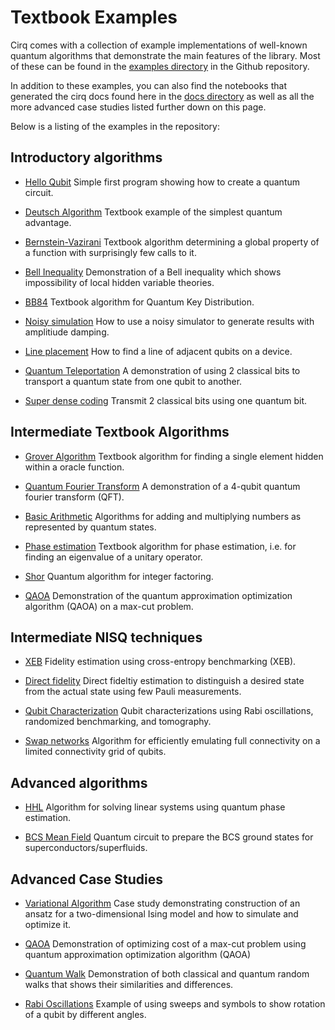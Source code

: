 
# Textbook Examples

Cirq comes with a collection of example implementations of well-known quantum
algorithms that demonstrate the main features of the library.
Most of these can be found in the
[examples directory](https://github.com/quantumlib/Cirq/tree/master/examples)
in the Github repository.

In addition to these examples, you can also find the notebooks that generated
the cirq docs found here in the
[docs directory](https://github.com/quantumlib/Cirq/tree/master/docs) as well
as all the more advanced case studies listed further down on this page.

Below is a listing of the examples in the repository:

## Introductory algorithms

*    [Hello Qubit](https://github.com/quantumlib/Cirq/blob/master/examples/hello_qubit.py)
Simple first program showing how to create a quantum circuit.

*    [Deutsch Algorithm](https://github.com/quantumlib/Cirq/blob/master/examples/deutsch.py)
Textbook example of the simplest quantum advantage.

*    [Bernstein-Vazirani](https://github.com/quantumlib/Cirq/blob/master/examples/bernstein_vazirani.py)
Textbook algorithm determining a global property of a function with surprisingly few calls to it.

*    [Bell Inequality](https://github.com/quantumlib/Cirq/blob/master/examples/bell_inequality.py)
Demonstration of a Bell inequality which shows impossibility of local hidden variable theories.

*    [BB84](https://github.com/quantumlib/Cirq/blob/master/examples/bb84.py)
Textbook algorithm for Quantum Key Distribution.

*    [Noisy simulation](https://github.com/quantumlib/Cirq/blob/master/examples/noisy_simulation_example.py)
How to use a noisy simulator to generate results with amplitiude damping.

*    [Line placement](https://github.com/quantumlib/Cirq/blob/master/examples/place_on_bristlecone.py)
How to find a line of adjacent qubits on a device.

*    [Quantum Teleportation](https://github.com/quantumlib/Cirq/blob/master/examples/quantum_teleportation.py)
A demonstration of using 2 classical bits to transport a quantum state from one
qubit to another.

*    [Super dense coding](https://github.com/quantumlib/Cirq/blob/master/examples/superdense_coding.py)
Transmit 2 classical bits using one quantum bit.


## Intermediate Textbook Algorithms

*    [Grover Algorithm](https://github.com/quantumlib/Cirq/blob/master/examples/grover.py)
Textbook algorithm for finding a single element hidden within a oracle function.

*    [Quantum Fourier Transform](https://github.com/quantumlib/Cirq/blob/master/examples/quantum_fourier_transform.py)
A demonstration of a 4-qubit quantum fourier transform (QFT).

*    [Basic Arithmetic](https://github.com/quantumlib/Cirq/blob/master/examples/basic_arithmetic.py)
Algorithms for adding and multiplying numbers as represented by quantum states.

*    [Phase estimation](https://github.com/quantumlib/Cirq/blob/master/examples/phase_estimator.py)
Textbook algorithm for phase estimation, i.e. for finding an eigenvalue of a unitary operator.

*    [Shor](https://github.com/quantumlib/Cirq/blob/master/examples/shor.py)
Quantum algorithm for integer factoring.

*    [QAOA](https://github.com/quantumlib/Cirq/blob/master/examples/qaoa.py)
Demonstration of the quantum approximation optimization algorithm (QAOA) on a
max-cut problem.


## Intermediate NISQ techniques

*    [XEB](https://github.com/quantumlib/Cirq/blob/master/examples/cross_entropy_benchmarking_example.py)
Fidelity estimation using cross-entropy benchmarking (XEB).

*    [Direct fidelity](https://github.com/quantumlib/Cirq/blob/master/examples/direct_fidelity_estimation.py)
Direct fideltiy estimation to distinguish a desired state from the actual state
using few Pauli measurements.

*    [Qubit Characterization](https://github.com/quantumlib/Cirq/blob/master/examples/qubit_characterizations_example.py)
Qubit characterizations using Rabi oscillations, randomized
benchmarking, and tomography.


*    [Swap networks](https://github.com/quantumlib/Cirq/blob/master/examples/swap_networks.py)
Algorithm for efficiently emulating full connectivity on a limited connectivity grid of qubits.


## Advanced algorithms

*    [HHL](https://github.com/quantumlib/Cirq/blob/master/examples/hhl.py)
Algorithm for solving linear systems using quantum phase estimation.

*    [BCS Mean Field](https://github.com/quantumlib/Cirq/blob/master/examples/bcs_mean_field.py)
Quantum circuit to prepare the BCS ground states for superconductors/superfluids.


## Advanced Case Studies

*    [Variational Algorithm](https://cirq.readthedocs.io/en/latest/studies/variational_algorithms.html)
Case study demonstrating construction of an ansatz for a two-dimensional Ising
model and how to simulate and optimize it.

*    [QAOA](https://cirq.readthedocs.io/en/latest/studies/QAOA_Demo.html)
Demonstration of optimizing cost of a max-cut problem using quantum
approximation optimization algorithm (QAOA)

*    [Quantum Walk](https://cirq.readthedocs.io/en/latest/studies/Quantum_Walk.html)
Demonstration of both classical and quantum random walks that shows their
similarities and differences.

*    [Rabi Oscillations](https://cirq.readthedocs.io/en/latest/studies/Rabi_Demo.html)
Example of using sweeps and symbols to show rotation of a qubit by different
angles.

